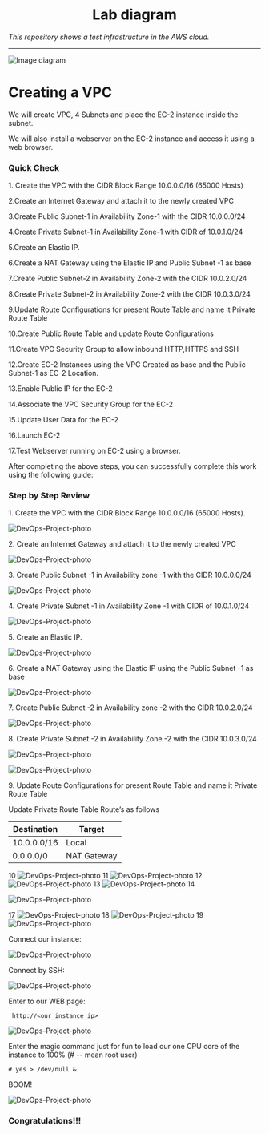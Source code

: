 <h1 align="center">Lab diagram</h1>

_This repository shows a test infrastructure in the AWS cloud._

---

![Image diagram](https://github.com/san-vivt/VPC-DevOps-project/raw/main/src/VPC-Test-project.drawio.png)

# Creating a VPC


We will create VPC, 4 Subnets and place the EC-2 instance inside the subnet.

We will also install a webserver on the EC-2 instance and access it using a web browser.

### Quick Check

  1\. Create the VPC with the CIDR Block Range 10.0.0.0/16 (65000 Hosts)

  2.Create an Internet Gateway and attach it to the newly created VPC

  3.Create Public Subnet-1 in Availability Zone-1 with the CIDR 10.0.0.0/24

  4.Create Private Subnet-1 in Availability Zone-1 with CIDR of 10.0.1.0/24

  5.Create an Elastic IP.

  6.Create a NAT Gateway using the Elastic IP and Public Subnet -1 as base

  7.Create Public Subnet-2 in Availability Zone-2 with the CIDR 10.0.2.0/24

  8.Create Private Subnet-2 in Availability Zone-2 with the CIDR 10.0.3.0/24

  9.Update Route Configurations for present Route Table and name it Private Route Table

  10.Create Public Route Table and update Route Configurations

  11.Create VPC Security Group to allow inbound HTTP,HTTPS and SSH

  12.Create EC-2 Instances using the VPC Created as base and the Public Subnet-1 as EC-2 Location.

  13.Enable Public IP for the EC-2 

  14.Associate the VPC Security Group for the EC-2

  15.Update User Data for the EC-2

  16.Launch EC-2

  17.Test Webserver running on EC-2 using a browser.

After completing the above steps, you can successfully complete this work using the following guide:


### Step by Step Review

  1\. Create the VPC with the CIDR Block Range 10.0.0.0/16 (65000 Hosts).

![DevOps-Project-photo](https://github.com/san-vivt/VPC-DevOps-project/raw/main/src/DevOps-Project-photo1.png)

  2\. Create an Internet Gateway and attach it to the newly created VPC

![DevOps-Project-photo](https://github.com/san-vivt/VPC-DevOps-project/raw/main/src/DevOps-Project-photo2.png)

  3\. Create Public Subnet -1 in Availability zone -1 with the CIDR 10.0.0.0/24

![DevOps-Project-photo](https://github.com/san-vivt/VPC-DevOps-project/raw/main/src/DevOps-Project-photo3.png)

  4\. Create Private Subnet -1 in Availability Zone -1 with CIDR of 10.0.1.0/24

![DevOps-Project-photo](https://github.com/san-vivt/VPC-DevOps-project/raw/main/src/DevOps-Project-photo4.png)

  5\. Create an Elastic IP.

![DevOps-Project-photo](https://github.com/san-vivt/VPC-DevOps-project/raw/main/src/DevOps-Project-photo5.png)

  6\. Create a NAT Gateway using the Elastic IP using the Public Subnet -1 as base

![DevOps-Project-photo](https://github.com/san-vivt/VPC-DevOps-project/raw/main/src/DevOps-Project-photo6.png)

  7\. Create Public Subnet -2 in Availability zone -2 with the CIDR 10.0.2.0/24

![DevOps-Project-photo](https://github.com/san-vivt/VPC-DevOps-project/raw/main/src/DevOps-Project-photo7.png)

  8\. Create Private Subnet -2 in Availability Zone -2 with the CIDR 10.0.3.0/24

![DevOps-Project-photo](https://github.com/san-vivt/VPC-DevOps-project/raw/main/src/DevOps-Project-photo8.png)



![DevOps-Project-photo](https://github.com/san-vivt/VPC-DevOps-project/raw/main/src/DevOps-Project-photo9.png)

  9\. Update Route Configurations for present Route Table and name it Private Route Table

Update Private Route Table Route’s as follows

| Destination |   Target    |
| ----------- | ----------- |
| 10.0.0.0/16 |    Local    |
| 0.0.0.0/0   | NAT Gateway |


10
![DevOps-Project-photo](https://github.com/san-vivt/VPC-DevOps-project/raw/main/src/DevOps-Project-photo10.png)
11
![DevOps-Project-photo](https://github.com/san-vivt/VPC-DevOps-project/raw/main/src/DevOps-Project-photo11.png)
12
![DevOps-Project-photo](https://github.com/san-vivt/VPC-DevOps-project/raw/main/src/DevOps-Project-photo12.png)
13
![DevOps-Project-photo](https://github.com/san-vivt/VPC-DevOps-project/raw/main/src/DevOps-Project-photo13.png)
14

![DevOps-Project-photo](https://github.com/san-vivt/VPC-DevOps-project/raw/main/src/DevOps-Project-photo14.png)

17
![DevOps-Project-photo](https://github.com/san-vivt/VPC-DevOps-project/raw/main/src/DevOps-Project-photo17.png)
18
![DevOps-Project-photo](https://github.com/san-vivt/VPC-DevOps-project/raw/main/src/DevOps-Project-photo18.png)
19
![DevOps-Project-photo](https://github.com/san-vivt/VPC-DevOps-project/raw/main/src/DevOps-Project-photo19.png)

  Connect our instance:

![DevOps-Project-photo](https://github.com/san-vivt/VPC-DevOps-project/raw/main/src/DevOps-Project-photo15.png)


  Connect by SSH:

![DevOps-Project-photo](https://github.com/san-vivt/VPC-DevOps-project/raw/main/src/DevOps-Project-photo16.png)

  Enter to our WEB page:

``` http://<our_instance_ip>```

![DevOps-Project-photo](https://github.com/san-vivt/VPC-DevOps-project/raw/main/src/DevOps-Project-photo21.png)

  Enter the magic command just for fun to load our one CPU core of the instance to 100%
  (# -- mean root user)

```# yes > /dev/null &```

BOOM!

![DevOps-Project-photo](https://github.com/san-vivt/VPC-DevOps-project/raw/main/src/DevOps-Project-photo23.png)

### Congratulations!!!


<!---

**1. In the left navigation menu, choose _Elastic IPs_.**
**2. Choose _Allocate Elastic IP_ address.**
**3. On the Allocate Elastic IP address page, leave the settings as is, and choose _Allocate_.**

### In the left navigation menu, choose _VPC Dashboard_.

**1. Choose _Create VPC_.**
**2. For Step 1: _Select a VPC Configuration_, choose _VPC with Public and Private Subnets_.**
**3. **




<h1 align="center">Vue Baremetrics Calendar</h1>

<p align="center">

<img src="https://img.shields.io/badge/made%20by-silentlad-blue.svg" >

<img src="https://img.shields.io/npm/v/vue2-baremetrics-calendar">

<img src="https://img.shields.io/badge/vue-2.6.10-green.svg">

<img src="https://badges.frapsoft.com/os/v1/open-source.svg?v=103" >

<img src="https://img.shields.io/github/stars/silent-lad/Vue2BaremetricsCalendar.svg?style=flat">

<img src="https://img.shields.io/github/languages/top/silent-lad/Vue2BaremetricsCalendar.svg">

<img src="https://img.shields.io/github/issues/silent-lad/Vue2BaremetricsCalendar.svg">

<img src="https://img.shields.io/badge/PRs-welcome-brightgreen.svg?style=flat">
</p>


_A Vue.js wrapper for the beautiful date-range picker made by the **[Baremetrics](https://baremetrics.com)** team._

---

The Vue-Baremetrics date range picker is a simplified solution for selecting both date ranges and single dates all from a single calender view. With a revamped minimalistic redesign.

Redesigned and Wrapped for Vue.js by [Divyansh Tripathi](https://silentlad.com)

# [View a demo](https://silent-lad.github.io/Vue2BaremetricsCalendar/#/)

## [NPM Package](https://npmjs.com/package/vue2-baremetrics-calendar)

<p align="center">
<img src="https://media.giphy.com/media/VFvkCMvXvlTNAGuaZm/giphy.gif">
</p>

# Installation

`npm i --save vue2-baremetrics-calendar`

## Usage

### Global Usage

Global Registeration via Vue.use() method.

```js
// main.js
import Vue from "vue";
import App from "./App.vue";
import router from "./router";
// import the plugin
import Calendar from "vue2-baremetrics-calendar";

Vue.config.productionTip = false;

// use the plugin
Vue.use(Calendar);

new Vue({
  router,
  render: h => h(App)
}).$mount("#app");
```

Once registered you can use the component in its default settings with as follows:-

```html
<Calendar
  type="double"
  @rangeEdit="processDateRange()"
  elementName="doubleRangePicker"
/>

<Calendar
  type="single"
  @dateEdit="processDate()"
  elementName="singleRangePicker"
/>
```

**REMEMBER _elementName_ is the only required prop and it should be different for each datepicker in your component**

```html
<template>
  <div id="app">
    <Calendar
      @rangeEdit="processOutput"
      type="double"
      elementName="otherRangePicker"
    />

    <Calendar
      @dateEdit="processOutput"
      type="single"
      elementName="primaryRangePicker"
    />
  </div>
</template>

<script>
  import Calendar from "./components/Calendar";
  export default {
    components: {
      Calendar
    },
    methods: {
      processOutput(output) {
        console.log(output);
      }
    }
  };
</script>
```

# Events Emitted -

| Name       | Type   | Output                             | Description                      |
| ---------- | ------ | ---------------------------------- | -------------------------------- |
| `dateEdit` | double | [Timestamp(begin), Timestamp(end)] | Array of start date and end date |
| `dateEdit` | single | Timestamp                          | Selected date Timestamp          |

# Base Calendar Props

- **elementName** _\*required_ `[string]`
  - DOM object of the calendar div you're working on
- **earliest_date** `[date YYYY-MM-DD]`
  - The earliest date to show in the calendar
- **latest_date** `[date YYYY-MM-DD]`
  - The latest date to show in the calendar
- **format** `[object]`
  - Object containing formatting strings for.. you guessed it.. formatting your dates
  ```js
    format: {
      input: 'MMMM D, YYYY', // Format for the input fields
      jump_month: 'MMMM', // Format for the month switcher
      jump_year: 'YYYY' // Format for the year switcher
    }
  ```
- **days_array** `[array]`
  - Array of the 7 strings you'd like to represent your days in the calendar
  ```js
  days_array: ["S", "M", "T", "W", "T", "F", "S"];
  ```

### Single Calendar Props

- **current_date** `[date YYYY-MM-DD]`
  - The date to start the calendar on
- **required** `[boolean]`
  - Toggle if this field must have always have a valid selected date
- **placeholder** `[string]`
  - Set placeholder text (note this will only apply if the required key is set to `false`). The default will be whatever moment date format you're using. (i.e. 'M/D/YYYY')

### Double Calendar Props

- **start_date** `[date YYYY-MM-DD]`
  - The date to start the selection on for the calendar
- **end_date** `[date YYYY-MM-DD]`
  - The date to end the selection on for the calendar
- **same_day_range** `[boolean]`
  - Allow a range selection of a single day
- **format** `[preset key in format object] // see above`
  - The double calendar adds the `preset` key to the format object for formatting the preset dates in the preset dropdown
- **presets** `[boolean] or [object]`
  - If you don't want to show the preset link just set this to `false` otherwise the default is true which will just give you a basic preset of.. yep.. presets. BOOM!
  - Otherwise, if you want to customize it up you can include an array of preset objects. Something like:
  ```js
  presets: [
    {
      label: "Last month",
      start: moment()
        .subtract(1, "month")
        .startOf("month"),
      end: moment()
        .subtract(1, "month")
        .endOf("month")
    },
    {
      label: "Last year",
      start: moment()
        .subtract(1, "year")
        .startOf("year"),
      end: moment()
        .subtract(1, "year")
        .endOf("year")
    }
  ];
  ```
-->
